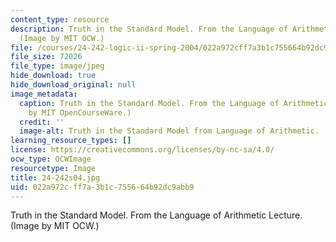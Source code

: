 ```yaml
---
content_type: resource
description: Truth in the Standard Model. From the Language of Arithmetic Lecture.
  (Image by MIT OCW.)
file: /courses/24-242-logic-ii-spring-2004/022a972cff7a3b1c755664b92dc9abb9_24-242s04.jpg
file_size: 72026
file_type: image/jpeg
hide_download: true
hide_download_original: null
image_metadata:
  caption: Truth in the Standard Model. From the Language of Arithmetic Lecture. (Image
    by MIT OpenCourseWare.)
  credit: ''
  image-alt: Truth in the Standard Model from Language of Arithmetic.
learning_resource_types: []
license: https://creativecommons.org/licenses/by-nc-sa/4.0/
ocw_type: OCWImage
resourcetype: Image
title: 24-242s04.jpg
uid: 022a972c-ff7a-3b1c-7556-64b92dc9abb9
---
```

Truth in the Standard Model. From the Language of Arithmetic Lecture. (Image by MIT OCW.)